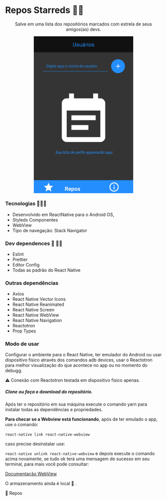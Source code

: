 # Repos Starreds 🚀🎩


<p align="center">
  Salve em uma lista dos repositórios marcados com estrela de seus amigos(as) devs.
 <p> 


<p align="center"> 
  <img src="https://raw.githubusercontent.com/KelvinLopes/starredreposapp/master/screenhots/Screenshot_tela_inicial.png"      width="320" heigth="320" align="center" alt="Tela inicial do App Repo Starreds"/>
 </p>

### Tecnologias 🔧🚙🔌

* Desenvolvido em ReactNative para o Android OS,
* Styleds Componentes
* WebView
* Tipo de navegação: Stack Navigator

### Dev dependences 🤝  🤜🤛
* Eslint 
* Prettier
* Editor Config
* Todas as padrão do React Native

### Outras dependências

* Axios
* React Native Vector Icons
* React Native Reanimated
* React Native Screen
* React Native WebView
* React Native Navigation
* Reactotron
* Prop Types

### Modo de usar

Configurar o ambiente para o React Native, ter emulador do Android ou usar dispositivo físico através dos comandos adb devices, usar o Reactotron para melhor visualização do que acontece no app ou no momento do debugg.

⚠️  Conexão com Reactotron  testada em dispositivo físico apenas.

##### Clone ou faça o download do repositório.

Após ter o repositório em sua máquina execute o comando yarn para instalar todas as dependências e propriedades.

**Para checar se a Webview está funcionando**, após de ter emulado o app, use o comando: 

`react-native link react-native-webview`

caso precise desinstalar use:

`react-native unlink react-native-webview` e depois execute o comando acima novamente, se tudo ok terá uma mensagem de sucesso em seu terminal, para mais você pode consultar: 

<a href="https://github.com/react-native-community/react-native-webview/blob/master/docs/Getting-Started.md"> Documentação WebView</a>

O armazenamento ainda é local 📳 .

💫 Repos
